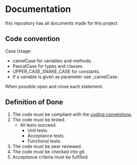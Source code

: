 # Documentation
this repository has all documents made for this project

## Code convention
Case Usage:
- camelCase for variables and methods.
- PascalCase for types and classes.
- UPPER_CASE_SNAKE_CASE for constants.
- If a variable is given as parameter use _camelCase.

When possible open and close each statement.


## Definition of Done
1. The code must be compliant with the [coding conventions](https://github.com/TotalTactician/Documentation/blob/main/README.md#code-convention).
2. The code must be tested.
   - All tests succeed.
     - Unit tests.
     - Acceptance tests.
     - Functional tests.
3. The code must be peer reviewed.
4. The code must be checked into git.
5. Acceptance criteria must be fulfilled.
